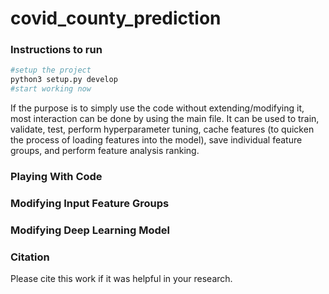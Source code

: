# covid_county_prediction

### Instructions to run

```bash
#setup the project
python3 setup.py develop
#start working now
```
If the purpose is to simply use the code without extending/modifying it, most interaction can be done by using the main file. It can be used to train, validate, test, perform hyperparameter tuning, cache features (to quicken the process of loading features into the model), save individual feature groups, and perform feature analysis ranking.

### Playing With Code

### Modifying Input Feature Groups

### Modifying Deep Learning Model

### Citation

Please cite this work if it was helpful in your research.
